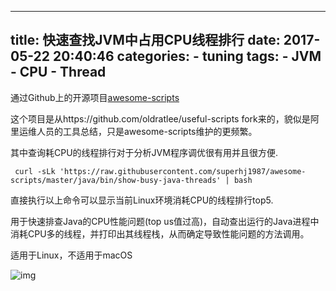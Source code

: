 
---
title: 快速查找JVM中占用CPU线程排行
date: 2017-05-22 20:40:46
categories:
    - tuning
tags: 
    - JVM
    - CPU
    - Thread
---

通过Github上的开源项目[awesome-scripts](https://github.com/superhj1987/awesome-scripts)

这个项目是从https://github.com/oldratlee/useful-scripts fork来的，貌似是阿里运维人员的工具总结，只是awesome-scripts维护的更频繁。

其中查询耗CPU的线程排行对于分析JVM程序调优很有用并且很方便.

```
 curl -sLk 'https://raw.githubusercontent.com/superhj1987/awesome-scripts/master/java/bin/show-busy-java-threads' | bash
 ```
<!--more-->

直接执行以上命令可以显示当前Linux环境消耗CPU的线程排行top5.

用于快速排查Java的CPU性能问题(top us值过高)，自动查出运行的Java进程中消耗CPU多的线程，并打印出其线程栈，从而确定导致性能问题的方法调用。

适用于Linux，不适用于macOS

![img](http://oqcey66z7.bkt.clouddn.com/public/images/JVM-CPU-Threads.png)